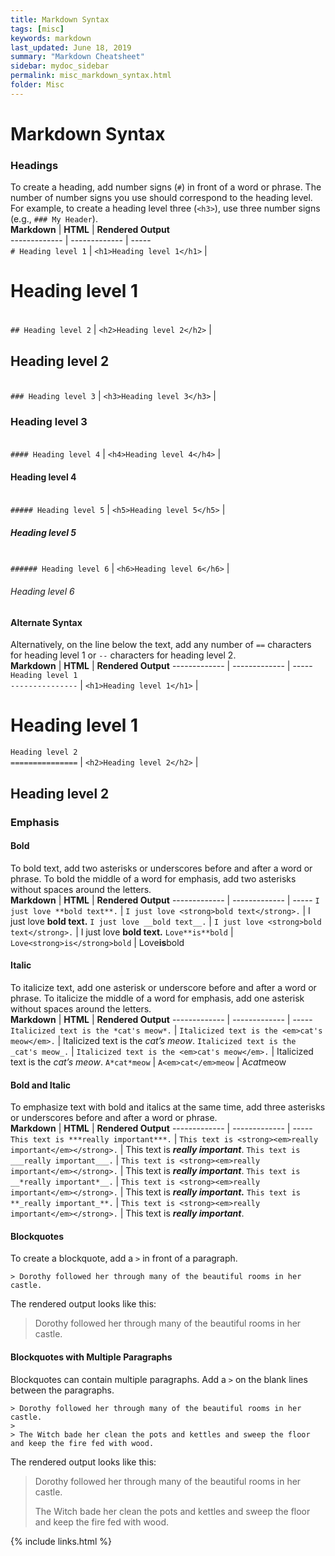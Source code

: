 ```yaml
---
title: Markdown Syntax
tags: [misc]
keywords: markdown
last_updated: June 18, 2019
summary: "Markdown Cheatsheet"
sidebar: mydoc_sidebar
permalink: misc_markdown_syntax.html
folder: Misc
---
```


Markdown Syntax
=====

### Headings

To create a heading, add number signs (`#`) in front of a word or phrase. The number of number signs you use should correspond to the heading level. For example, to create a heading level three (`<h3>`), use three number signs (e.g., `### My Header`).  
**Markdown** | **HTML** | **Rendered Output**  
------------- | ------------- | -----   
`# Heading level 1` | `<h1>Heading level 1</h1>` | <h1>Heading level 1</h1>  
`## Heading level 2` | `<h2>Heading level 2</h2>` | <h2>Heading level 2</h2>  
`### Heading level 3` | `<h3>Heading level 3</h3>` | <h3>Heading level 3</h3>  
`#### Heading level 4` | `<h4>Heading level 4</h4>` | <h4>Heading level 4</h4>  
`##### Heading level 5` | `<h5>Heading level 5</h5>` | <h5>Heading level 5</h5>  
`###### Heading level 6` | `<h6>Heading level 6</h6>` | <h6>Heading level 6</h6>  

#### Alternate Syntax

Alternatively, on the line below the text, add any number of `==` characters for heading level 1 or `--` characters for heading level 2.  
**Markdown** | **HTML** | **Rendered Output**
------------- | ------------- | ----- 
`Heading level 1`<br>`---------------` | `<h1>Heading level 1</h1>` | <h1>Heading level 1</h1>
`Heading level 2`<br>`===============` | `<h2>Heading level 2</h2>` | <h2>Heading level 2</h2>

### Emphasis 

#### Bold

To bold text, add two asterisks or underscores before and after a word or phrase. To bold the middle of a word for emphasis, add two asterisks without spaces around the letters.  
**Markdown** | **HTML** | **Rendered Output**
------------- | ------------- | ----- 
`I just love **bold text**.` | `I just love <strong>bold text</strong>.` | I just love <strong>bold text.</strong>
`I just love __bold text__.` | `I just love <strong>bold text</strong>.` | I just love <strong>bold text.</strong>
`Love**is**bold` | `Love<strong>is</strong>bold` | Love<strong>is</strong>bold

#### Italic

To italicize text, add one asterisk or underscore before and after a word or phrase. To italicize the middle of a word for emphasis, add one asterisk without spaces around the letters.  
**Markdown** | **HTML** | **Rendered Output**
------------- | ------------- | ----- 
`Italicized text is the *cat's meow*.` | `Italicized text is the <em>cat's meow</em>.` | Italicized text is the <em>cat’s meow</em>.
`Italicized text is the _cat's meow_.` | `Italicized text is the <em>cat's meow</em>.` | Italicized text is the <em>cat’s meow</em>.
`A*cat*meow` | `A<em>cat</em>meow` | A<em>cat</em>meow

#### Bold and Italic

To emphasize text with bold and italics at the same time, add three asterisks or underscores before and after a word or phrase.  
**Markdown** | **HTML** | **Rendered Output**
------------- | ------------- | ----- 
`This text is ***really important***.` | `This text is <strong><em>really important</em></strong>.` | This text is <strong><em>really important</em></strong>.
`This text is ___really important___.` | `This text is <strong><em>really important</em></strong>.` | This text is <strong><em>really important</em></strong>.
`This text is __*really important*__.` | `This text is <strong><em>really important</em></strong>.` | This text is <strong><em>really important.</em></strong>
`This text is **_really important_**.` | `This text is <strong><em>really important</em></strong>.` | This text is <strong><em>really important</em></strong>.

#### Blockquotes

To create a blockquote, add a `>` in front of a paragraph.  

`> Dorothy followed her through many of the beautiful rooms in her castle.`

The rendered output looks like this:  

> Dorothy followed her through many of the beautiful rooms in her castle.

#### Blockquotes with Multiple Paragraphs

Blockquotes can contain multiple paragraphs. Add a `>` on the blank lines between the paragraphs.  

`> Dorothy followed her through many of the beautiful rooms in her castle.`  
`>`  
`> The Witch bade her clean the pots and kettles and sweep the floor and keep the fire fed with wood.`  

The rendered output looks like this:

> Dorothy followed her through many of the beautiful rooms in her castle.
>
> The Witch bade her clean the pots and kettles and sweep the floor and keep the fire fed with wood.



{% include links.html %}
